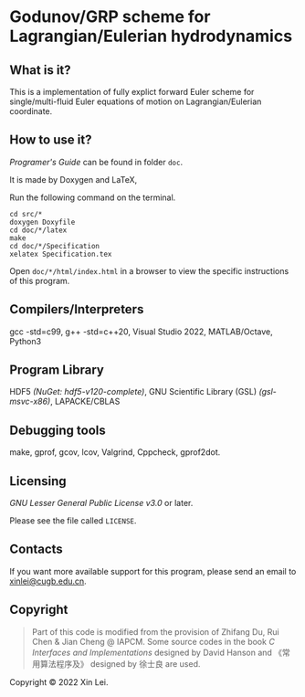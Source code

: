 # Godunov/GRP scheme for Lagrangian/Eulerian hydrodynamics

What is it?
-----------

This is a implementation of fully explict forward Euler scheme for single/multi-fluid Euler equations of motion on Lagrangian/Eulerian coordinate.

How to use it?
-----------

*Programer's Guide* can be found in folder `doc`.

It is made by Doxygen and LaTeX,

Run the following command on the terminal.

```shell
cd src/*
doxygen Doxyfile
cd doc/*/latex
make
cd doc/*/Specification
xelatex Specification.tex
```

Open `doc/*/html/index.html` in a browser to view the specific instructions of this program.

Compilers/Interpreters
---------

gcc -std=c99, g++ -std=c++20, Visual Studio 2022, MATLAB/Octave, Python3

Program Library
---------

HDF5 *(NuGet: hdf5-v120-complete)*, GNU Scientific Library (GSL) *(gsl-msvc-x86)*, LAPACKE/CBLAS

Debugging tools
---------

make, gprof, gcov, lcov, Valgrind, Cppcheck, gprof2dot.

Licensing
---------

*GNU Lesser General Public License v3.0* or later.

Please see the file called `LICENSE`.

Contacts
--------

If you want more available support for this program, please send an email to [xinlei@cugb.edu.cn](mailto:xinlei@cugb.edu.cn).

Copyright
--------

> Part of this code is modified from the provision of Zhifang Du, Rui Chen & Jian Cheng @ IAPCM.
> Some source codes in the book *C Interfaces and Implementations* designed by David Hanson and 《常用算法程序及》 designed by 徐士良 are used.

Copyright © 2022 Xin Lei.
